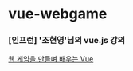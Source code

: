 # vue-webgame
<h3>[인프런] '조현영'님의 vue.js 강의</h3>
<a href="https://www.inflearn.com/course/web-game-vue#">웹 게임을 만들며 배우는 Vue</a>
